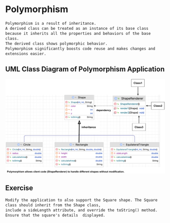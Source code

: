 # Polymorphism
    Polymorphism is a result of inheritance. 
    A derived class can be treated as an instance of its base class 
    because it inherits all the properties and behaviors of the base class.
    The derived class shows polymorphic behavior.
    Polymorphism significantly boosts code reuse and makes changes and extensions easier.


## UML Class Diagram of Polymorphism Application

![](https://github.com/celalceken/OOPCourseCodeSamples/blob/main/Files/Polymorphism.png)

## Exercise
    Modify the application to also support the Square shape. The Square class should inherit from the Shape class, 
    include a sideLength attribute, and override the toString() method. Ensure that the square's details  displayed.  